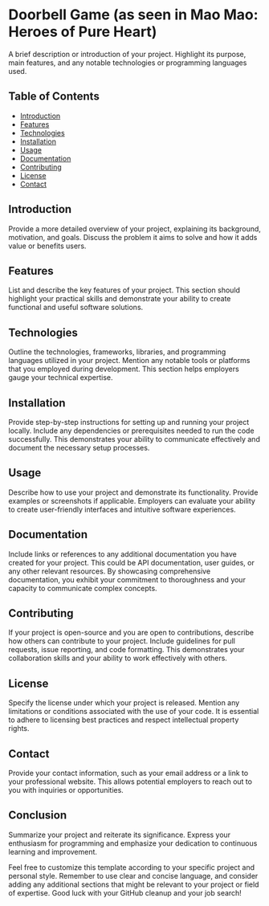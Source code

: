 # Doorbell Game (as seen in Mao Mao: Heroes of Pure Heart)

A brief description or introduction of your project. Highlight its purpose, main features, and any notable technologies or programming languages used.

## Table of Contents

- [Introduction](#introduction)
- [Features](#features)
- [Technologies](#technologies)
- [Installation](#installation)
- [Usage](#usage)
- [Documentation](#documentation)
- [Contributing](#contributing)
- [License](#license)
- [Contact](#contact)

## Introduction

Provide a more detailed overview of your project, explaining its background, motivation, and goals. Discuss the problem it aims to solve and how it adds value or benefits users.

## Features

List and describe the key features of your project. This section should highlight your practical skills and demonstrate your ability to create functional and useful software solutions.

## Technologies

Outline the technologies, frameworks, libraries, and programming languages utilized in your project. Mention any notable tools or platforms that you employed during development. This section helps employers gauge your technical expertise.

## Installation

Provide step-by-step instructions for setting up and running your project locally. Include any dependencies or prerequisites needed to run the code successfully. This demonstrates your ability to communicate effectively and document the necessary setup processes.

## Usage

Describe how to use your project and demonstrate its functionality. Provide examples or screenshots if applicable. Employers can evaluate your ability to create user-friendly interfaces and intuitive software experiences.

## Documentation

Include links or references to any additional documentation you have created for your project. This could be API documentation, user guides, or any other relevant resources. By showcasing comprehensive documentation, you exhibit your commitment to thoroughness and your capacity to communicate complex concepts.

## Contributing

If your project is open-source and you are open to contributions, describe how others can contribute to your project. Include guidelines for pull requests, issue reporting, and code formatting. This demonstrates your collaboration skills and your ability to work effectively with others.

## License

Specify the license under which your project is released. Mention any limitations or conditions associated with the use of your code. It is essential to adhere to licensing best practices and respect intellectual property rights.

## Contact

Provide your contact information, such as your email address or a link to your professional website. This allows potential employers to reach out to you with inquiries or opportunities.

## Conclusion

Summarize your project and reiterate its significance. Express your enthusiasm for programming and emphasize your dedication to continuous learning and improvement.

Feel free to customize this template according to your specific project and personal style. Remember to use clear and concise language, and consider adding any additional sections that might be relevant to your project or field of expertise. Good luck with your GitHub cleanup and your job search!
